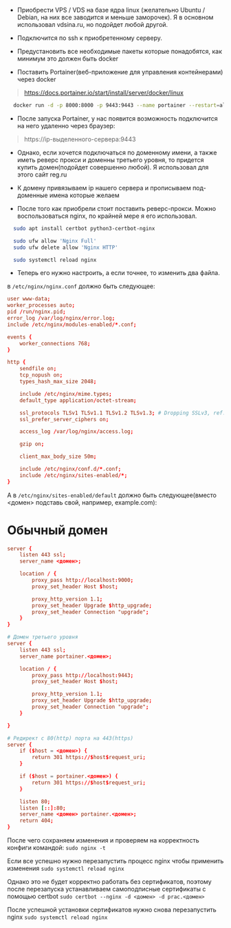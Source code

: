 
- Приобрести VPS / VDS на базе ядра linux (желательно Ubuntu / Debian, на них все заводится и меньше заморочек). Я в основном использовал vdsina.ru, но подойдет любой другой.

- Подключится по ssh к приобретенному серверу.

- Предустановить все необходимые пакеты которые понадобятся, как минимум это должен быть docker

- Поставить Portainer(веб-приложение для управления контейнерами) через docker
> https://docs.portainer.io/start/install/server/docker/linux

```bash
  docker run -d -p 8000:8000 -p 9443:9443 --name portainer --restart=always -v /var/run/docker.sock:/var/run/docker.sock -v portainer_data:/data portainer/portainer-ee:latest
```

- После запуска Portainer, у нас появится возможность подключится на него удаленно через браузер: 
> https://ip-выделенного-сервера:9443

- Однако, если хочется подключаться по доменному имени, а также иметь реверс прокси и доменны третьего уровня, то придется купить домен(подойдет совершенно любой). Я использовал для этого сайт reg.ru

- К домену привязываем ip нашего сервера и прописываем под-доменные имена которые желаем

- После того как приобрели стоит поставить реверс-прокси. Можно воспользоваться nginx, по крайней мере я его использовал.
  
```bash
  sudo apt install certbot python3-certbot-nginx

  sudo ufw allow 'Nginx Full'
  sudo ufw delete allow 'Nginx HTTP'

  sudo systemctl reload nginx
```

- Теперь его нужно настроить, а если точнее, то изменить два файла.


в  `/etc/nginx/nginx.conf` должно быть следующее:

```conf
user www-data;
worker_processes auto;
pid /run/nginx.pid;
error_log /var/log/nginx/error.log;
include /etc/nginx/modules-enabled/*.conf;

events {
    worker_connections 768;
}

http {
    sendfile on;
    tcp_nopush on;
    types_hash_max_size 2048;

    include /etc/nginx/mime.types;
    default_type application/octet-stream;

    ssl_protocols TLSv1 TLSv1.1 TLSv1.2 TLSv1.3; # Dropping SSLv3, ref: POODLE
    ssl_prefer_server_ciphers on;

    access_log /var/log/nginx/access.log;

    gzip on;

    client_max_body_size 50m;

    include /etc/nginx/conf.d/*.conf;
    include /etc/nginx/sites-enabled/*;
}
```

А в `/etc/nginx/sites-enabled/default`  должно быть следующее(вместо <домен> подставь свой, например, example.com):

# Обычный домен
```conf
server {
    listen 443 ssl;
    server_name <домен>;

    location / {
        proxy_pass http://localhost:9000;
        proxy_set_header Host $host;

        proxy_http_version 1.1;
        proxy_set_header Upgrade $http_upgrade;
        proxy_set_header Connection "upgrade";
    }
}

# Домен третьего уровня
server {
    listen 443 ssl;
    server_name portainer.<домен>;

    location / {
        proxy_pass http://localhost:9443;
        proxy_set_header Host $host;

        proxy_http_version 1.1;
        proxy_set_header Upgrade $http_upgrade;
        proxy_set_header Connection "upgrade";
    }

}

# Редирект с 80(http) порта на 443(https)
server {
    if ($host = <домен>) {
        return 301 https://$host$request_uri;
    }

    if ($host = portainer.<домен>) {
        return 301 https://$host$request_uri;
    }

    listen 80;
    listen [::]:80;
    server_name <домен> portainer.<домен>;
    return 404;
}
```

После чего сохраняем изменения и проверяем на корректность конфиги командой:
`sudo nginx -t`

Если все успешно нужно перезапустить процесс nginx чтобы применить изменения
`sudo systemctl reload nginx`

Однако это не будет корректно работать без сертификатов, поэтому после перезапуска устанавливаем самоподписные сертификаты с помощью certbot
`sudo certbot --nginx -d <домен> -d prac.<домен>`

После успешной установки сертификатов нужно снова перезапустить nginx
`sudo systemctl reload nginx`
